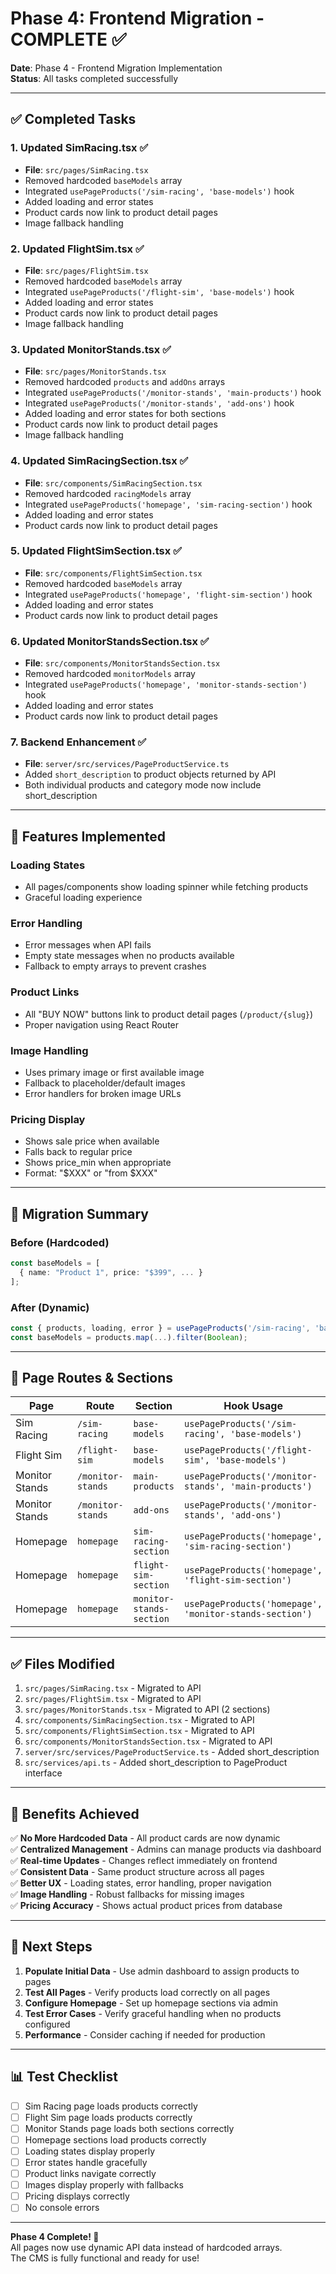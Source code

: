 # Phase 4: Frontend Migration - COMPLETE ✅

**Date**: Phase 4 - Frontend Migration Implementation  
**Status**: All tasks completed successfully

---

## ✅ Completed Tasks

### 1. Updated SimRacing.tsx ✅
- **File**: `src/pages/SimRacing.tsx`
- Removed hardcoded `baseModels` array
- Integrated `usePageProducts('/sim-racing', 'base-models')` hook
- Added loading and error states
- Product cards now link to product detail pages
- Image fallback handling

### 2. Updated FlightSim.tsx ✅
- **File**: `src/pages/FlightSim.tsx`
- Removed hardcoded `baseModels` array
- Integrated `usePageProducts('/flight-sim', 'base-models')` hook
- Added loading and error states
- Product cards now link to product detail pages
- Image fallback handling

### 3. Updated MonitorStands.tsx ✅
- **File**: `src/pages/MonitorStands.tsx`
- Removed hardcoded `products` and `addOns` arrays
- Integrated `usePageProducts('/monitor-stands', 'main-products')` hook
- Integrated `usePageProducts('/monitor-stands', 'add-ons')` hook
- Added loading and error states for both sections
- Product cards now link to product detail pages
- Image fallback handling

### 4. Updated SimRacingSection.tsx ✅
- **File**: `src/components/SimRacingSection.tsx`
- Removed hardcoded `racingModels` array
- Integrated `usePageProducts('homepage', 'sim-racing-section')` hook
- Added loading and error states
- Product cards now link to product detail pages

### 5. Updated FlightSimSection.tsx ✅
- **File**: `src/components/FlightSimSection.tsx`
- Removed hardcoded `baseModels` array
- Integrated `usePageProducts('homepage', 'flight-sim-section')` hook
- Added loading and error states
- Product cards now link to product detail pages

### 6. Updated MonitorStandsSection.tsx ✅
- **File**: `src/components/MonitorStandsSection.tsx`
- Removed hardcoded `monitorModels` array
- Integrated `usePageProducts('homepage', 'monitor-stands-section')` hook
- Added loading and error states
- Product cards now link to product detail pages

### 7. Backend Enhancement ✅
- **File**: `server/src/services/PageProductService.ts`
- Added `short_description` to product objects returned by API
- Both individual products and category mode now include short_description

---

## 🎯 Features Implemented

### Loading States
- All pages/components show loading spinner while fetching products
- Graceful loading experience

### Error Handling
- Error messages when API fails
- Empty state messages when no products available
- Fallback to empty arrays to prevent crashes

### Product Links
- All "BUY NOW" buttons link to product detail pages (`/product/{slug}`)
- Proper navigation using React Router

### Image Handling
- Uses primary image or first available image
- Fallback to placeholder/default images
- Error handlers for broken image URLs

### Pricing Display
- Shows sale price when available
- Falls back to regular price
- Shows price_min when appropriate
- Format: "$XXX" or "from $XXX"

---

## 📝 Migration Summary

### Before (Hardcoded)
```typescript
const baseModels = [
  { name: "Product 1", price: "$399", ... }
];
```

### After (Dynamic)
```typescript
const { products, loading, error } = usePageProducts('/sim-racing', 'base-models');
const baseModels = products.map(...).filter(Boolean);
```

---

## 🔄 Page Routes & Sections

| Page | Route | Section | Hook Usage |
|------|-------|---------|------------|
| Sim Racing | `/sim-racing` | `base-models` | `usePageProducts('/sim-racing', 'base-models')` |
| Flight Sim | `/flight-sim` | `base-models` | `usePageProducts('/flight-sim', 'base-models')` |
| Monitor Stands | `/monitor-stands` | `main-products` | `usePageProducts('/monitor-stands', 'main-products')` |
| Monitor Stands | `/monitor-stands` | `add-ons` | `usePageProducts('/monitor-stands', 'add-ons')` |
| Homepage | `homepage` | `sim-racing-section` | `usePageProducts('homepage', 'sim-racing-section')` |
| Homepage | `homepage` | `flight-sim-section` | `usePageProducts('homepage', 'flight-sim-section')` |
| Homepage | `homepage` | `monitor-stands-section` | `usePageProducts('homepage', 'monitor-stands-section')` |

---

## ✅ Files Modified

1. `src/pages/SimRacing.tsx` - Migrated to API
2. `src/pages/FlightSim.tsx` - Migrated to API
3. `src/pages/MonitorStands.tsx` - Migrated to API (2 sections)
4. `src/components/SimRacingSection.tsx` - Migrated to API
5. `src/components/FlightSimSection.tsx` - Migrated to API
6. `src/components/MonitorStandsSection.tsx` - Migrated to API
7. `server/src/services/PageProductService.ts` - Added short_description
8. `src/services/api.ts` - Added short_description to PageProduct interface

---

## 🎉 Benefits Achieved

✅ **No More Hardcoded Data** - All product cards are now dynamic  
✅ **Centralized Management** - Admins can manage products via dashboard  
✅ **Real-time Updates** - Changes reflect immediately on frontend  
✅ **Consistent Data** - Same product structure across all pages  
✅ **Better UX** - Loading states, error handling, proper navigation  
✅ **Image Handling** - Robust fallbacks for missing images  
✅ **Pricing Accuracy** - Shows actual product prices from database  

---

## 🚀 Next Steps

1. **Populate Initial Data** - Use admin dashboard to assign products to pages
2. **Test All Pages** - Verify products load correctly on all pages
3. **Configure Homepage** - Set up homepage sections via admin
4. **Test Error Cases** - Verify graceful handling when no products configured
5. **Performance** - Consider caching if needed for production

---

## 📊 Test Checklist

- [ ] Sim Racing page loads products correctly
- [ ] Flight Sim page loads products correctly
- [ ] Monitor Stands page loads both sections correctly
- [ ] Homepage sections load products correctly
- [ ] Loading states display properly
- [ ] Error states handle gracefully
- [ ] Product links navigate correctly
- [ ] Images display properly with fallbacks
- [ ] Pricing displays correctly
- [ ] No console errors

---

**Phase 4 Complete! 🎉**  
All pages now use dynamic API data instead of hardcoded arrays.  
The CMS is fully functional and ready for use!

